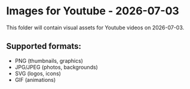 # Images for Youtube - 2026-07-03

This folder will contain visual assets for Youtube videos on 2026-07-03.

## Supported formats:
- PNG (thumbnails, graphics)
- JPG/JPEG (photos, backgrounds)
- SVG (logos, icons)
- GIF (animations)
